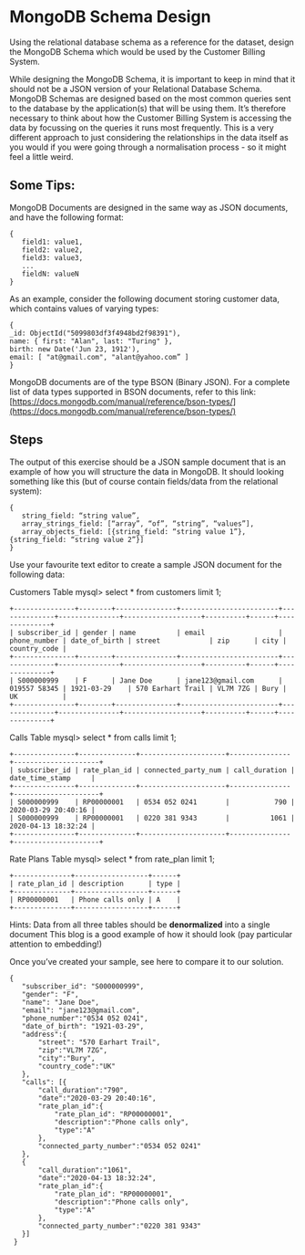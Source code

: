 # MongoDB Schema Design

Using the relational database schema as a reference for the dataset, design the MongoDB Schema which would be used by the Customer Billing System. 

While designing the MongoDB Schema, it is important to keep in mind that it should not be a JSON version of your Relational Database Schema. MongoDB Schemas are designed based on the most common queries sent to the database by the application(s) that will be using them. It’s therefore necessary to think about how the Customer Billing System is accessing the data by focussing on the queries it runs most frequently. This is a very different approach to just considering the relationships in the data itself as you would if you were going through a normalisation process - so it might feel a little weird.  


## Some Tips: 

MongoDB Documents are designed in the same way as JSON documents, and have the following format: 

```
{
   field1: value1,
   field2: value2,
   field3: value3,
   ...
   fieldN: valueN
}
```

As an example, consider the following document storing customer data, which contains values of varying types: 

```
{
_id: ObjectId("5099803df3f4948bd2f98391"),
name: { first: "Alan", last: "Turing" },
birth: new Date('Jun 23, 1912'),
email: [ "at@gmail.com", "alant@yahoo.com” ]
}
```

MongoDB documents are of the type BSON (Binary JSON). For a complete list of data types supported in BSON documents, refer to this link: [https://docs.mongodb.com/manual/reference/bson-types/](https://docs.mongodb.com/manual/reference/bson-types/) 

## Steps
The output of this exercise should be a JSON sample document that is an example of how you will structure the data in MongoDB. It should looking something like this (but of course contain fields/data from the relational system):

```
{
   string_field: “string value”,
   array_strings_field: [“array”, “of”, “string”, “values”],
   array_objects_field: [{string_field: “string value 1”}, {string_field: “string value 2”}]
}
```

Use your favourite text editor to create a sample JSON document for the following data:

Customers Table
mysql> select * from customers limit 1;
```
+---------------+--------+---------------+------------------------+--------------+---------------+-------------------+----------+------+--------------+
| subscriber_id | gender | name          | email                  | phone_number | date_of_birth | street            | zip      | city | country_code |
+---------------+--------+---------------+------------------------+--------------+---------------+-------------------+----------+------+--------------+
| S000000999    | F      | Jane Doe      | jane123@gmail.com      | 019557 58345 | 1921-03-29    | 570 Earhart Trail | VL7M 7ZG | Bury | UK           |
+---------------+--------+---------------+------------------------+--------------+---------------+-------------------+----------+------+--------------+
```
Calls Table
mysql> select * from calls limit 1;
```
+---------------+--------------+---------------------+---------------+---------------------+
| subscriber_id | rate_plan_id | connected_party_num | call_duration | date_time_stamp     |
+---------------+--------------+---------------------+---------------+---------------------+
| S000000999    | RP00000001   | 0534 052 0241       |           790 | 2020-03-29 20:40:16 |
| S000000999    | RP00000001   | 0220 381 9343       |          1061 | 2020-04-13 18:32:24 |
+---------------+--------------+---------------------+---------------+---------------------+
```
Rate Plans Table
mysql> select * from rate_plan limit 1;
```
+--------------+------------------+------+
| rate_plan_id | description      | type |
+--------------+------------------+------+
| RP00000001   | Phone calls only | A    |
+--------------+------------------+------+
```
Hints:
Data from all three tables should be **denormalized** into a single document
This blog is a good example of how it should look (pay particular attention to embedding!)

Once you’ve created your sample, see here to compare it to our solution. 

```
{
   "subscriber_id": "S000000999",
   "gender": "F",
   "name": "Jane Doe",
   "email": "jane123@gmail.com",
   "phone_number":"0534 052 0241",
   "date_of_birth": "1921-03-29",
   "address":{
       "street": "570 Earhart Trail",
       "zip":"VL7M 7ZG",
       "city":"Bury",
       "country_code":"UK"
   },
   "calls": [{
       "call_duration":"790",
       "date":"2020-03-29 20:40:16",
       "rate_plan_id":{
           "rate_plan_id": "RP00000001",
           "description":"Phone calls only",
           "type":"A"
       },
       "connected_party_number":"0534 052 0241"
   },
   {
       "call_duration":"1061",
       "date":"2020-04-13 18:32:24",
       "rate_plan_id":{
           "rate_plan_id": "RP00000001",
           "description":"Phone calls only",
           "type":"A"
       },
       "connected_party_number":"0220 381 9343"
   }]
 }
```